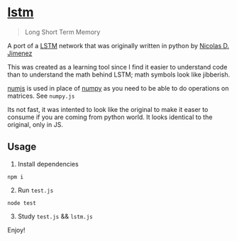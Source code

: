 # [lstm]()

> Long Short Term Memory

A port of a [LSTM](https://en.wikipedia.org/wiki/Long_short-term_memory) network that was originally written in python by [Nicolas D. Jimenez](https://github.com/nicodjimenez/lstm)

This was created as a learning tool since I find it easier to understand code than to understand the math behind LSTM; math symbols look like jibberish.

[numjs](https://github.com/nicolaspanel/numjs) is used in place of [numpy](https://www.numpy.org/) as you need to be able to do operations on matrices. 
See `numpy.js`

Its not fast, it was intented to look like the original to make it easer to consume if you are coming from python world. It looks identical to the original, only in JS.

## Usage

1) Install dependencies

```
npm i
```

2) Run `test.js`

```
node test
```

3) Study `test.js` && `lstm.js`

Enjoy!